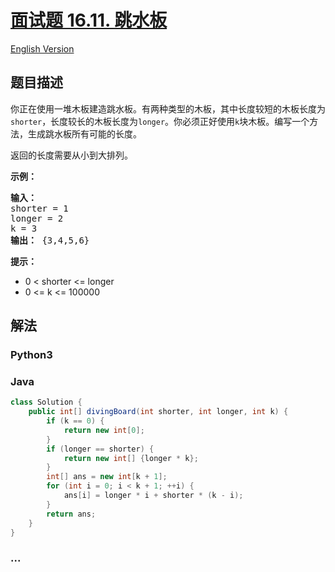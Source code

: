 # [面试题 16.11. 跳水板](https://leetcode.cn/problems/diving-board-lcci)

[English Version](/lcci/16.11.Diving%20Board/README_EN.md)

## 题目描述

<!-- 这里写题目描述 -->
<p>你正在使用一堆木板建造跳水板。有两种类型的木板，其中长度较短的木板长度为<code>shorter</code>，长度较长的木板长度为<code>longer</code>。你必须正好使用<code>k</code>块木板。编写一个方法，生成跳水板所有可能的长度。</p>
<p>返回的长度需要从小到大排列。</p>
<p><strong>示例：</strong></p>
<pre><strong>输入：</strong>
shorter = 1
longer = 2
k = 3
<strong>输出：</strong> {3,4,5,6}
</pre>
<p><strong>提示：</strong></p>
<ul>
<li>0 < shorter <= longer</li>
<li>0 <= k <= 100000</li>
</ul>

## 解法

<!-- 这里可写通用的实现逻辑 -->

<!-- tabs:start -->

### **Python3**

<!-- 这里可写当前语言的特殊实现逻辑 -->



### **Java**

<!-- 这里可写当前语言的特殊实现逻辑 -->

```java
class Solution {
    public int[] divingBoard(int shorter, int longer, int k) {
        if (k == 0) {
            return new int[0];
        }
        if (longer == shorter) {
            return new int[] {longer * k};
        }
        int[] ans = new int[k + 1];
        for (int i = 0; i < k + 1; ++i) {
            ans[i] = longer * i + shorter * (k - i);
        }
        return ans;
    }
}
```









### **...**

```

```


